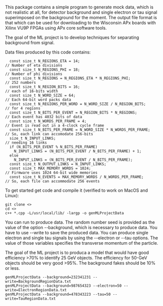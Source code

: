 This package contains a simple program to generate mock data, which is not realistic at all, for detector background and single electron or tau signal superimposed on the background for the moment.  The output file format is that which can be used for downloading to the Wisconsin APx boards with Xilinx VU9P FPGAs using APx core software tools.

The goal of the ML project is to develop techniques for separating background from signal.

Data files produced by this code contains:

```
  const size_t N_REGIONS_ETA = 14;                                             // Number of eta divisions
  const size_t N_REGIONS_PHI = 18;                                             // Number of phi divisions
  const size_t N_REGIONS = N_REGIONS_ETA * N_REGIONS_PHI;                      // 252 numbers
  const size_t N_REGION_BITS = 16;                                             // each of 16-bits width
  const size_t N_WORD_SIZE = 64;                                               // Each 64-bit word packs data
  const size_t N_REGIONS_PER_WORD = N_WORD_SIZE / N_REGION_BITS;               // for 4 regions
  const size_t N_BITS_PER_EVENT = N_REGION_BITS * N_REGIONS;                   // Each event has 4032 bits of data
  const size_t N_WORDS_PER_FRAME = 4;                                          // Event is read out in a 4-clock cycle frame
  const size_t N_BITS_PER_FRAME = N_WORD_SIZE * N_WORDS_PER_FRAME;             // So, each link can accomodate 256-bits
  size_t N_INPUT_LINKS;                                                        // needing 16 links
  if (N_BITS_PER_EVENT % N_BITS_PER_FRAME)
    N_INPUT_LINKS = (N_BITS_PER_EVENT / N_BITS_PER_FRAME) + 1;
  else
    N_INPUT_LINKS = (N_BITS_PER_EVENT / N_BITS_PER_FRAME);
  const size_t N_OUTPUT_LINKS = N_INPUT_LINKS;
  const size_t MAX_MEMORY_WORDS = 1024;                                        // Firmware uses 1024 64-bit wide memories
  const size_t N_EVENTS = MAX_MEMORY_WORDS / N_WORDS_PER_FRAME;                // So, each file can accommodate 256 events
```

To get started get code and compile it (verified to work on MacOS and Linux):

```
git clone <>
cd <>
c++ *.cpp -L/usr/local/lib/ -largp -o genMLProjectData
```

You can run to produce data.  The random number seed is provided as the value of the option --background, which is necessary to produce data. You have to use --write to save the produced data. You can produce single electron and single tau signals by using the --electron or --tau options.  The value of those variables specifies the transverse momentum of the particle.

The goal of the  ML project is to  produca a model that would have good efficiency >70% to identify 25 GeV objects. The efficiency for 50-GeV objects should be very good >95%.  The background fakes should be 10% or less.

```
genMLProjectData --background=232341231 --write=BackgroundRegionData.txt
genMLProjectData --background=987654323 --electron=50 --write=ElectronRegionData.txt
genMLProjectData --background=478343223 --tau=50 --write=TauRegionData.txt
```
